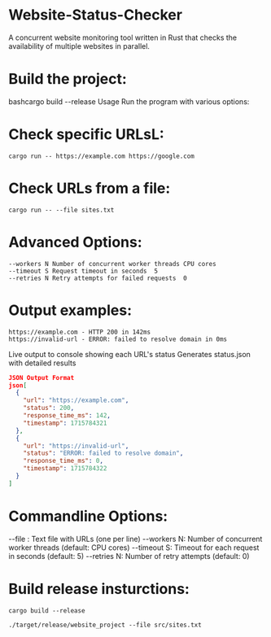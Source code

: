 # Website-Status-Checker
A concurrent website monitoring tool written in Rust that checks the availability of multiple websites in parallel.

# Build the project:
bashcargo build --release
Usage
Run the program with various options:
# Check specific URLsL:
```
cargo run -- https://example.com https://google.com
```
# Check URLs from a file:
```
cargo run -- --file sites.txt
```
# Advanced Options:
```
--workers N	Number of concurrent worker threads	CPU cores
--timeout S	Request timeout in seconds	5
--retries N	Retry attempts for failed requests	0
```

# Output examples:
```
https://example.com - HTTP 200 in 142ms  
https://invalid-url - ERROR: failed to resolve domain in 0ms 
```

Live output to console showing each URL's status
Generates status.json with detailed results
```json
JSON Output Format
json[
  {
    "url": "https://example.com",
    "status": 200,
    "response_time_ms": 142,
    "timestamp": 1715784321
  },
  {
    "url": "https://invalid-url",
    "status": "ERROR: failed to resolve domain",
    "response_time_ms": 0,
    "timestamp": 1715784322
  }
]
```
# Commandline Options:

--file <path>: Text file with URLs (one per line)
--workers N: Number of concurrent worker threads (default: CPU cores)
--timeout S: Timeout for each request in seconds (default: 5)
--retries N: Number of retry attempts (default: 0)

# Build release insturctions:
```
cargo build --release

./target/release/website_project --file src/sites.txt
```